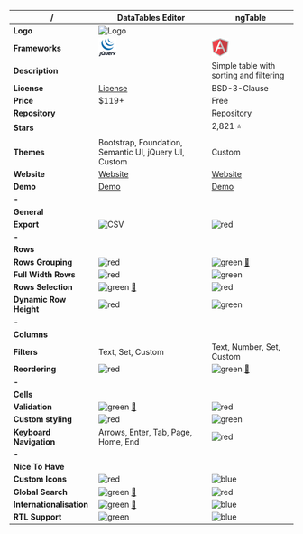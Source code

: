 |**/**|DataTables Editor|ngTable|
|-----|-----------------|-------|
|**Logo**|![Logo](https://editor.datatables.net/media/images/nav-e.png)||
|**Frameworks**|![jQuery](https://raw.githubusercontent.com/AmitMY/grids/master/assets/frameworks/jquery.png)|![Angular1](https://raw.githubusercontent.com/AmitMY/grids/master/assets/frameworks/angular1.png)|
|**Description**||Simple table with sorting and filtering|
|**License**|[License](https://editor.datatables.net/license/)|BSD-3-Clause|
|**Price**|$119+|Free|
|**Repository**||[Repository](https://github.com/esvit/ng-table)|
|**Stars**||2,821 :star:|
|**Themes**|Bootstrap, Foundation, Semantic UI, jQuery UI, Custom|Custom|
|**Website**|[Website](https://editor.datatables.net/)|[Website](http://ng-table.com/)|
|**Demo**|[Demo](https://editor.datatables.net/examples/index)|[Demo](http://ng-table.com/)|
|**-**|||
|**General**|||
|**Export**|![CSV](https://raw.githubusercontent.com/teambox/Free-file-icons/master/32px/csv.png)|![red](http://placehold.it/23/f03c15/000000?text=+)|
|**-**|||
|**Rows**|||
|**Rows Grouping**|![red](http://placehold.it/23/f03c15/000000?text=+)|![green](http://placehold.it/23/c5f015/000000?text=+) [:book:](http://ng-table.com/#/grouping/demo-grouping-basic)|
|**Full Width Rows**|![red](http://placehold.it/23/f03c15/000000?text=+)|![green](http://placehold.it/23/c5f015/000000?text=+)|
|**Rows Selection**|![green](http://placehold.it/23/c5f015/000000?text=+) [:book:](https://datatables.net/examples/api/select_row.html)|![red](http://placehold.it/23/f03c15/000000?text=+)|
|**Dynamic Row Height**|![red](http://placehold.it/23/f03c15/000000?text=+)|![green](http://placehold.it/23/c5f015/000000?text=+)|
|**-**|||
|**Columns**|||
|**Filters**|Text, Set, Custom|Text, Number, Set, Custom|
|**Reordering**|![red](http://placehold.it/23/f03c15/000000?text=+)|![green](http://placehold.it/23/c5f015/000000?text=+) [:book:](http://ng-table.com/#/columns/demo-reordering)|
|**-**|||
|**Cells**|||
|**Validation**|![green](http://placehold.it/23/c5f015/000000?text=+) [:book:](https://editor.datatables.net/examples/api/clientValidation.html)|![red](http://placehold.it/23/f03c15/000000?text=+)|
|**Custom styling**|![red](http://placehold.it/23/f03c15/000000?text=+)|![green](http://placehold.it/23/c5f015/000000?text=+)|
|**Keyboard Navigation**|Arrows, Enter, Tab, Page, Home, End|![red](http://placehold.it/23/f03c15/000000?text=+)|
|**-**|||
|**Nice To Have**|||
|**Custom Icons**|![red](http://placehold.it/23/f03c15/000000?text=+)|![blue](http://placehold.it/23/1589F0/000000?text=+)|
|**Global Search**|![green](http://placehold.it/23/c5f015/000000?text=+) [:book:](https://datatables.net/examples/api/multi_filter.html)|![red](http://placehold.it/23/f03c15/000000?text=+)|
|**Internationalisation**|![green](http://placehold.it/23/c5f015/000000?text=+) [:book:](https://datatables.net/manual/i18n)|![blue](http://placehold.it/23/1589F0/000000?text=+)|
|**RTL Support**|![green](http://placehold.it/23/c5f015/000000?text=+)|![blue](http://placehold.it/23/1589F0/000000?text=+)|
